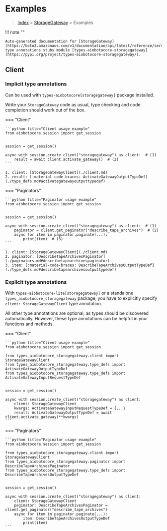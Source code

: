 # Examples

> [Index](../README.md) > [StorageGateway](./README.md) > Examples

!!! note ""

    Auto-generated documentation for [StorageGateway](https://boto3.amazonaws.com/v1/documentation/api/latest/reference/services/storagegateway.html#StorageGateway)
    type annotations stubs module [types-aiobotocore-storagegateway](https://pypi.org/project/types-aiobotocore-storagegateway/).

## Client

### Implicit type annotations

Can be used with `types-aiobotocore[storagegateway]` package installed.

Write your `StorageGateway` code as usual,
type checking and code completion should work out of the box.



=== "Client"

    ```python title="Client usage example"
    from aiobotocore.session import get_session


    session = get_session()

    async with session.create_client("storagegateway") as client:  # (1)
        result = await client.activate_gateway()  # (2)
    ```

    1. client: [StorageGatewayClient](./client.md)
    2. result: [:material-code-braces: ActivateGatewayOutputTypeDef](./type_defs.md#activategatewayoutputtypedef) 



=== "Paginators"

    ```python title="Paginator usage example"
    from aiobotocore.session import get_session


    session = get_session()

    async with session.create_client("storagegateway") as client:  # (1)
        paginator = client.get_paginator("describe_tape_archives")  # (2)
        async for item in paginator.paginate(...):
            print(item)  # (3)
    ```

    1. client: [StorageGatewayClient](./client.md)
    2. paginator: [DescribeTapeArchivesPaginator](./paginators.md#describetapearchivespaginator)
    3. item: [:material-code-braces: DescribeTapeArchivesOutputTypeDef](./type_defs.md#describetapearchivesoutputtypedef) 




### Explicit type annotations

With `types-aiobotocore-lite[storagegateway]`
or a standalone `types_aiobotocore_storagegateway` package, you have to explicitly specify
`client: StorageGatewayClient` type annotation.

All other type annotations are optional, as types should be discovered automatically.
However, these type annotations can be helpful in your functions and methods.


=== "Client"

    ```python title="Client usage example"
    from aiobotocore.session import get_session

    from types_aiobotocore_storagegateway.client import StorageGatewayClient
    from types_aiobotocore_storagegateway.type_defs import ActivateGatewayOutputTypeDef
    from types_aiobotocore_storagegateway.type_defs import ActivateGatewayInputRequestTypeDef


    session = get_session()

    async with session.create_client("storagegateway") as client:
        client: StorageGatewayClient
        kwargs: ActivateGatewayInputRequestTypeDef = {...}
        result: ActivateGatewayOutputTypeDef = await client.activate_gateway(**kwargs)
    ```



=== "Paginators"

    ```python title="Paginator usage example"
    from aiobotocore.session import get_session

    from types_aiobotocore_storagegateway.client import StorageGatewayClient
    from types_aiobotocore_storagegateway.paginator import DescribeTapeArchivesPaginator
    from types_aiobotocore_storagegateway.type_defs import DescribeTapeArchivesOutputTypeDef


    session = get_session()

    async with session.create_client("storagegateway") as client:
        client: StorageGatewayClient
        paginator: DescribeTapeArchivesPaginator = client.get_paginator("describe_tape_archives")
        async for item in paginator.paginate(...):
            item: DescribeTapeArchivesOutputTypeDef
            print(item)
    ```


